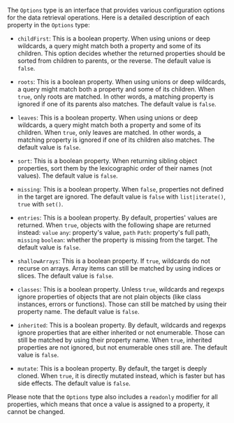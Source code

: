 The `Options` type is an interface that provides various configuration options for the data retrieval operations. Here is a detailed description of each property in the `Options` type:

- `childFirst`: This is a boolean property. When using unions or deep wildcards, a query might match both a property and some of its children. This option decides whether the returned properties should be sorted from children to parents, or the reverse. The default value is `false`.

- `roots`: This is a boolean property. When using unions or deep wildcards, a query might match both a property and some of its children. When `true`, only roots are matched. In other words, a matching property is ignored if one of its parents also matches. The default value is `false`.

- `leaves`: This is a boolean property. When using unions or deep wildcards, a query might match both a property and some of its children. When `true`, only leaves are matched. In other words, a matching property is ignored if one of its children also matches. The default value is `false`.

- `sort`: This is a boolean property. When returning sibling object properties, sort them by the lexicographic order of their names (not values). The default value is `false`.

- `missing`: This is a boolean property. When `false`, properties not defined in the target are ignored. The default value is `false` with `list|iterate()`, `true` with `set()`.

- `entries`: This is a boolean property. By default, properties' values are returned. When `true`, objects with the following shape are returned instead: `value` `any`: property's value, `path` `Path`: property's full path, `missing` `boolean`: whether the property is missing from the target. The default value is `false`.

- `shallowArrays`: This is a boolean property. If `true`, wildcards do not recurse on arrays. Array items can still be matched by using indices or slices. The default value is `false`.

- `classes`: This is a boolean property. Unless `true`, wildcards and regexps ignore properties of objects that are not plain objects (like class instances, errors or functions). Those can still be matched by using their property name. The default value is `false`.

- `inherited`: This is a boolean property. By default, wildcards and regexps ignore properties that are either inherited or not enumerable. Those can still be matched by using their property name. When `true`, inherited properties are not ignored, but not enumerable ones still are. The default value is `false`.

- `mutate`: This is a boolean property. By default, the target is deeply cloned. When `true`, it is directly mutated instead, which is faster but has side effects. The default value is `false`.

Please note that the `Options` type also includes a `readonly` modifier for all properties, which means that once a value is assigned to a property, it cannot be changed.
